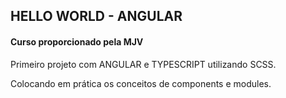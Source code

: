 ## HELLO WORLD - ANGULAR 

#### Curso proporcionado pela MJV

Primeiro projeto com ANGULAR e TYPESCRIPT utilizando SCSS. 

Colocando em prática os conceitos de components e modules. 
